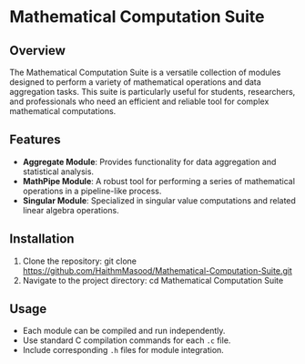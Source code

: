 # Mathematical Computation Suite

## Overview
The Mathematical Computation Suite is a versatile collection of modules designed to perform a variety of mathematical operations and data aggregation tasks. This suite is particularly useful for students, researchers, and professionals who need an efficient and reliable tool for complex mathematical computations.

## Features
- **Aggregate Module**: Provides functionality for data aggregation and statistical analysis.
- **MathPipe Module**: A robust tool for performing a series of mathematical operations in a pipeline-like process.
- **Singular Module**: Specialized in singular value computations and related linear algebra operations.

## Installation
1. Clone the repository:
   git clone https://github.com/HaithmMasood/Mathematical-Computation-Suite.git
3. Navigate to the project directory:
   cd Mathematical Computation Suite

## Usage
- Each module can be compiled and run independently.
- Use standard C compilation commands for each `.c` file.
- Include corresponding `.h` files for module integration.



